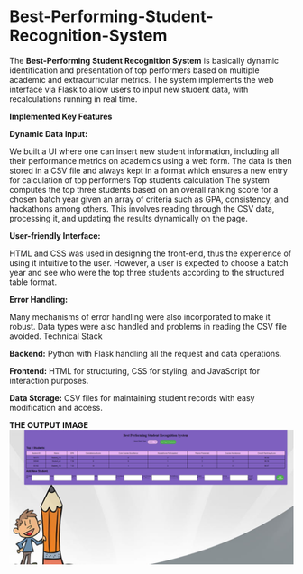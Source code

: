 # Best-Performing-Student-Recognition-System
The **Best-Performing Student Recognition System** is basically dynamic identification and presentation of top performers based on multiple academic and extracurricular metrics. The system implements the web interface via Flask to allow users to input new student data, with recalculations running in real time.

**Implemented Key Features**

__Dynamic Data Input:__

We built a UI where one can insert new student information, including all their performance metrics on academics using a web form.
The data is then stored in a CSV file and always kept in a format which ensures a new entry for calculation of top performers
Top students calculation
The system computes the top three students based on an overall ranking score for a chosen batch year given an array of criteria such as GPA, consistency, and hackathons among others.
This involves reading through the CSV data, processing it, and updating the results dynamically on the page.

__User-friendly Interface:__
 
HTML and CSS was used in designing the front-end, thus the experience of using it intuitive to the user. However, a user is expected to choose a batch year and see who were the top three students according to the structured table format.

__Error Handling:__

Many mechanisms of error handling were also incorporated to make it robust. Data types were also handled and problems in reading the CSV file avoided.
Technical Stack

__Backend:__ Python with Flask handling all the request and data operations.

__Frontend:__ HTML for structuring, CSS for styling, and JavaScript for interaction purposes.

__Data Storage:__ CSV files for maintaining student records with easy modification and access.

__THE OUTPUT IMAGE__
![OUTPUT](https://github.com/ThanusreeJ/Best-Performing-Student-Recognition-System/raw/main/output.png)
